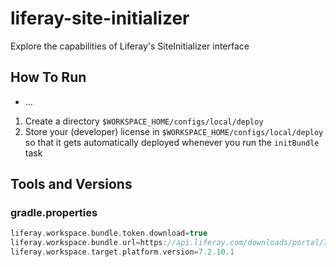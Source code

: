 # liferay-site-initializer
Explore the capabilities of Liferay's SiteInitializer interface

## How To Run

* ...
1. Create a directory `$WORKSPACE_HOME/configs/local/deploy`
1. Store your (developer) license in `$WORKSPACE_HOME/configs/local/deploy` so that it gets automatically deployed whenever you run the `initBundle` task

## Tools and Versions

### gradle.properties

```groovy
liferay.workspace.bundle.token.download=true
liferay.workspace.bundle.url=https://api.liferay.com/downloads/portal/7.2.10.1/liferay-dxp-tomcat-7.2.10.1-sp1-20191009103614075.7z
liferay.workspace.target.platform.version=7.2.10.1
```


